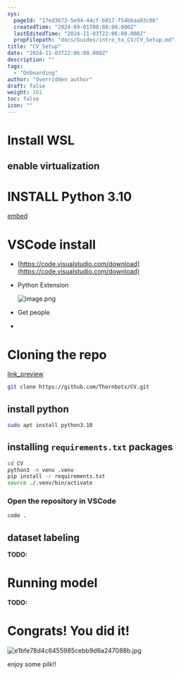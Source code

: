 ```yaml
---
sys:
  pageId: "17ed3673-5e94-44cf-b817-f54bbaa03c06"
  createdTime: "2024-09-01T00:08:00.000Z"
  lastEditedTime: "2024-11-03T22:06:00.000Z"
  propFilepath: "docs/Guides/intro_to_CV/CV_Setup.md"
title: "CV_Setup"
date: "2024-11-03T22:06:00.000Z"
description: ""
tags:
  - "Onboarding"
author: "Overridden author"
draft: false
weight: 161
toc: false
icon: ""
---
```


# Install WSL

## enable virtualization

# INSTALL Python 3.10

[embed](https://www.rose-hulman.edu/class/csse/csse132/2425a/labs/prelab1-wsl2.html)

# VSCode install

- [https://code.visualstudio.com/download](https://code.visualstudio.com/download)
- Python Extension

	![image.png](https://prod-files-secure.s3.us-west-2.amazonaws.com/d518164a-d88e-44d1-a4ee-3adb3bd8bce0/d82b6650-a5e4-4d3c-b8c9-93d817dae00e/image.png?X-Amz-Algorithm=AWS4-HMAC-SHA256&X-Amz-Content-Sha256=UNSIGNED-PAYLOAD&X-Amz-Credential=ASIAZI2LB4662H2UG4DS%2F20250726%2Fus-west-2%2Fs3%2Faws4_request&X-Amz-Date=20250726T210754Z&X-Amz-Expires=3600&X-Amz-Security-Token=IQoJb3JpZ2luX2VjED0aCXVzLXdlc3QtMiJHMEUCIA8zRRxdYKFzbaeQi2z7CFAdMbVKBzPenpem0ddJ1tnjAiEA2e5T42MBbORRBdUPdJ5BGfJJBe1QdYUpleMuJzupFDcq%2FwMIZhAAGgw2Mzc0MjMxODM4MDUiDIfiNOmwfT3B%2F9IG%2FCrcA%2FA6N28FE%2Btm%2Fw%2FGoH7QReHOndrYb%2FAKTfNhSMefAYPTgIgraHNEzrHqs7XJtCIGat5Iyn3bw7K4AlbALAYzyLE4PrhqkKrB4ecnagF8aFYNC97Q0njLAhpYqEbPYvI2yjG55hljj2jT%2BgyXieNlzDsKuXCYtqjJRSOCFDtzM2aoggV9GUt0IHWG2Z0zQ%2F3wnaxlsKSNypHlS%2FmQ6yNaKICyMMiNWpguc454Bwt5Vej3ujtcoIuO7hm3e6i704BFKXQTLfGCtUf6SRnw1xmry27xP%2BE%2Fq0y7c8SIjxmBGAf%2Br%2B3KLLfsoEMR84GCmzzO7MG8YNW7dPwX5IOfkxyhrCeuCpNd%2FUgdPUu2Kq9IDQoZShQ8YisHd6lf3K6965Cx7JlGpXYoSEQ09fnp8Qb3t8OigHFIhwi7CrawaT3ohsY7en2GhiGhtFM30yjHpwq5ZeK4lzdzKyjZCsNXgeLZMPnVkLSxVo2X1%2F6RdkEtUYp2KfiPyDZPD%2Ft8rPJaRVDgPfU4QqH0uXVaHZuDtKZcrBcho4aJr66iUdj2CShqUN7lJPNJ4SGIRcwc6nQ4vfoQ9z6BuLqPA9prXOcgINTDO4S3Wl8flEOj9efCr%2F%2FIfJLaXcjSVZkT67H%2FYPb4MKb%2FlMQGOqUBfpNWEwcqOlbRKrTRvlywQpYx7SnKb%2FsxhBFOx9aateFD7qPiVE5qFV3uIZQPgqrG9RCXIc2EdpSz5YzeCjkOp%2FZHT9mwPvv5rG8oBO%2BDY3NNcLvKRjZdHxzc4apDM4ihXluOx7YvRbCFMd78Laa7pCdoFvNXzR7ZhyzhA2Qw%2FycI0vaCxGfv%2BeRqB%2Bnq1so2JsZmN8jeTuIJfCZU1%2Fi%2BDQ2z4UXj&X-Amz-Signature=8dd992183a5e594140f878b163adc0ab8450429d35ed93653ef656de4793c4e3&X-Amz-SignedHeaders=host&x-amz-checksum-mode=ENABLED&x-id=GetObject)
- Get people
- 

# Cloning the repo

[link_preview](https://github.com/Thornbots/CV/)

```bash
git clone https://github.com/Thornbots/CV.git
```

## install python

```bash
sudo apt install python3.10
```

## installing `requirements.txt` packages

```bash
cd CV
python3 -m venv .venv
pip install -r requirements.txt
source ./.venv/bin/activate
```

### Open the repository in VSCode

```bash
code .
```

## dataset labeling  

**TODO:**

# Running model

**TODO:**

# Congrats! You did it!

![e1bfe78d4c6455985cebb9d6a247088b.jpg](https://prod-files-secure.s3.us-west-2.amazonaws.com/d518164a-d88e-44d1-a4ee-3adb3bd8bce0/7d1ce04e-65d6-40c8-814d-754280e9515a/e1bfe78d4c6455985cebb9d6a247088b.jpg?X-Amz-Algorithm=AWS4-HMAC-SHA256&X-Amz-Content-Sha256=UNSIGNED-PAYLOAD&X-Amz-Credential=ASIAZI2LB466ZRUPEQ4M%2F20250726%2Fus-west-2%2Fs3%2Faws4_request&X-Amz-Date=20250726T210753Z&X-Amz-Expires=3600&X-Amz-Security-Token=IQoJb3JpZ2luX2VjED0aCXVzLXdlc3QtMiJGMEQCIDNNN1hY22BQfs05nIZ%2FbwS5GC1kELkDGeHrLnxl5rS%2FAiAW2MvOHsB5N%2FK0FUK%2BU7NNJmMkdFXPOBCLL33QOmcYoyr%2FAwhmEAAaDDYzNzQyMzE4MzgwNSIMa1b5ZLVN6UqXHXLrKtwD%2FKoSE%2F6X7yoHn9%2FF8mXN3BI0HMGAd9xxBXOX6dYtEG9tPiRVNY0S9A8KNfZzMyaUq5fsxV7VUfv6v4A%2Br0NmWktzyanPP6ddzFjmj4Tb%2FSSPlp8H543UlxVTwXenUOB%2Fl7%2FNsTzfr4e2VAx424fa8qIyeBTAy%2FItlusLi7hwiPzKxkBtW%2BUCR4Mi9FBgGz%2FjjcpK74ftOHQpk0ZgfeKt7GkblHrfqJp1qx45w06DG9yylKj4rPcyC%2BurhQL2jrpnF66D6iGoIquuDMBgXUNZXdS%2Fdk4d0eHORbR5HGNfYrMUvY%2FwNwXwP1B603bVZ2A2IS6DNGa%2Fa%2FEojr5AGjJWJAZrNGloYWq6m6HaI%2BMEnTtna%2BanYkRR9LQ1nv75MIj7wibg0RFMmVo8UbVperDb5ssgSh3beuBgRRumf5wQNG19T9423hFI4D7%2FxYjDvA2sNrf1%2FmmtNJzDBh2HooYC1AvuVDaGPkSzyqnCQViDkypYaZQ2Oj%2FOI9GjZ%2BRfQBRk67LSy%2FD4NijSbw483774JEDLitM6q8z30nq3UcyzgO9EMo0dKSANFkbH4kIcIiwxqJj9DsKmeLCbkcG4WJCjLkjl8%2BKicreZmyfTVNv5CqXT73lanNVmNZe%2B4C4wnP%2BUxAY6pgHgDYo5%2FCCrVE9paIUvDtaHqQkiEmWSWojlVczzh6y5fx6hUAW1L1GZDSnMmc%2Ft%2BC5ODi6s7%2B%2FZPGUODSsMZ9CYn3fSPZON8JjRmTv808alodv834vRtxOgYSwhk0LawrDV0BC%2Fuxve4B02goP6yp4JUqetkz3FDU7UQzyQZCXinAPX8X6RFPEy7NZky7NlwypykwaF%2BZtob0YEqWUWaV5qBtRGOIqR&X-Amz-Signature=767217e764668956add70916e8d0d45bfa608d5c2f290671f0289b286c797efa&X-Amz-SignedHeaders=host&x-amz-checksum-mode=ENABLED&x-id=GetObject)

enjoy some pilk!!
